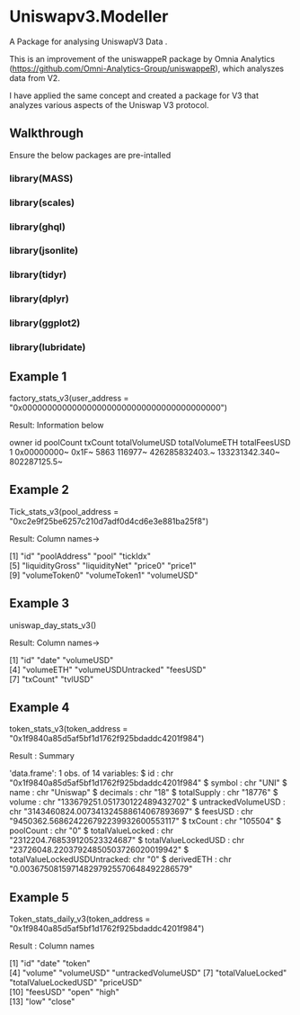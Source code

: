 # Uniswapv3.Modeller
A Package for analysing UniswapV3 Data .

This is an improvement of the uniswappeR package by Omnia Analytics (https://github.com/Omni-Analytics-Group/uniswappeR), which analyszes data from V2.

I have applied the same concept and created a package for V3 that analyzes various aspects of the Uniswap V3 protocol.


## Walkthrough
Ensure the below packages are pre-intalled 
### library(MASS)
### library(scales)
### library(ghql)
### library(jsonlite)
### library(tidyr)
### library(dplyr)
### library(ggplot2)
### library(lubridate)


## Example 1
factory_stats_v3(user_address = "0x0000000000000000000000000000000000000000")

Result: Information below 

 owner       id    poolCount txCount totalVolumeUSD totalVolumeETH totalFeesUSD
  <chr>       <chr> <chr>     <chr>   <chr>          <chr>          <chr>       
1 0x00000000~ 0x1F~ 5863      116977~ 426285832403.~ 133231342.340~ 802287125.5~

## Example 2
Tick_stats_v3(pool_address = "0xc2e9f25be6257c210d7adf0d4cd6e3e881ba25f8")

Result: Column names->

 [1] "id"             "poolAddress"    "pool"           "tickIdx"       
[5] "liquidityGross" "liquidityNet"   "price0"         "price1"        
[9] "volumeToken0"   "volumeToken1"   "volumeUSD"

## Example 3

 uniswap_day_stats_v3() 

 Result: Column names->  

 [1] "id"                 "date"               "volumeUSD"         
[4] "volumeETH"          "volumeUSDUntracked" "feesUSD"           
[7] "txCount"            "tvlUSD"
  
## Example 4

 token_stats_v3(token_address = "0x1f9840a85d5af5bf1d1762f925bdaddc4201f984")
 
 Result : Summary 
 
 'data.frame':	1 obs. of  14 variables:
 $ id                          : chr "0x1f9840a85d5af5bf1d1762f925bdaddc4201f984"
 $ symbol                      : chr "UNI"
 $ name                        : chr "Uniswap"
 $ decimals                    : chr "18"
 $ totalSupply                 : chr "18776"
 $ volume                      : chr "133679251.051730122489432702"
 $ untrackedVolumeUSD          : chr "3143460824.007341324588614067893697"
 $ feesUSD                     : chr "9450362.568624226792239932600553117"
 $ txCount                     : chr "105504"
 $ poolCount                   : chr "0"
 $ totalValueLocked            : chr "2312204.768539120523324687"
 $ totalValueLockedUSD         : chr "23726048.22037924850503726020019942"
 $ totalValueLockedUSDUntracked: chr "0"
 $ derivedETH                  : chr "0.003675081597148297925570648492286579"
  
  
## Example 5

Token_stats_daily_v3(token_address = "0x1f9840a85d5af5bf1d1762f925bdaddc4201f984")
  
Result : Column names
 
[1] "id"                  "date"                "token"              
[4] "volume"              "volumeUSD"           "untrackedVolumeUSD" 
[7] "totalValueLocked"    "totalValueLockedUSD" "priceUSD"           
[10] "feesUSD"             "open"                "high"               
[13] "low"                 "close"
